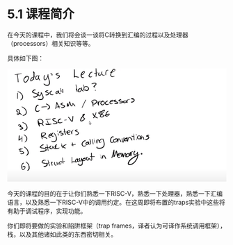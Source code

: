 # 5.1 课程简介

在今天的课程中，我们将会谈一谈将C转换到汇编的过程以及处理器（processors）相关知识等等。

具体如下图：

![](../.gitbook/assets/image5.1-01.png)

今天的课程的目的在于让你们熟悉一下RISC-V，熟悉一下处理器，熟悉一下汇编语言，以及熟悉一下RISC-V中的调用约定。在这周即将布置的traps实验中这些将有助于调试程序，实现功能。

你们即将要做的实验和陷阱框架（trap frames，译者认为可译作系统调用框架），栈，以及其他诸如此类的东西密切相关。

